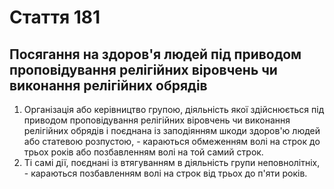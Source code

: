 Cтаття 181
====
Посягання на здоров'я людей під приводом проповідування релігійних віровчень чи виконання релігійних обрядів
----
1. Організація або керівництво групою, діяльність якої здійснюється під приводом проповідування релігійних віровчень чи виконання релігійних обрядів і поєднана із заподіянням шкоди здоров'ю людей або статевою розпустою, -
караються обмеженням волі на строк до трьох років або позбавленням волі на той самий строк.
2. Ті самі дії, поєднані із втягуванням в діяльність групи неповнолітніх, -
караються позбавленням волі на строк від трьох до п'яти років.
